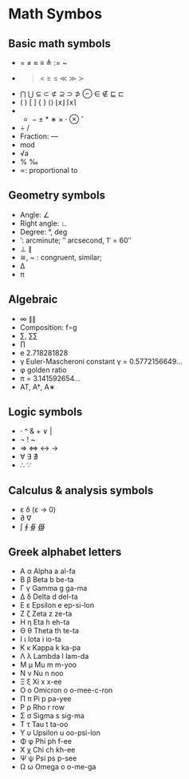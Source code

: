 # Math Symbos

## Basic math symbols
- = ≠ ≈	≡ ≜ := ~
- >	< ≥	≤ ≪ ≫ ≻
- ⋂ ⋃ ⊆ ⊂ ⊄ ⊇ ⊃ ⊅ ⊖ ∈ ∉ ⊑ ⊏
- ( ) [ ] { } ⟨⟩ ⌊x⌋ ⌈x⌉
- +	− ±	* ∗ ×	⋅ ⊗ ˆ
- ÷	/
- Fraction: —
- mod
- √a
- % ‰
- ∝: proportional to	

## Geometry symbols
- Angle: ∠
- Right angle:	∟
- Degree: °, deg
- ′: arcminute; ″ arcsecond, 1′ = 60″
- ⊥ ∥
- ≅, ~ : congruent, similar;
- Δ
- π

## Algebraic
- ∞ ∥∥
- Composition: f∘g
- ∑, ∑∑
- ∏
- e	2.718281828
- γ	Euler-Mascheroni constant	γ = 0.5772156649...	 
- φ	golden ratio
- π	= 3.141592654...
- AT, A†, A∗

## Logic symbols
- ⋅	^ &	+ ∨ |
- ¬ ! ~	
- ⇒ ⇔ ↔ →
- ∀	∃ ∄ 
- ∴	∵

## Calculus & analysis symbols
- ε δ (ε → 0)	 
- ∂ ∇
- ∫ ∮ ∯ ∰ 

## Greek alphabet letters
- Α	α	Alpha	a	al-fa
- Β	β	Beta	b	be-ta
- Γ	γ	Gamma	g	ga-ma
- Δ	δ	Delta	d	del-ta
- Ε	ε	Epsilon	e	ep-si-lon
- Ζ	ζ	Zeta	z	ze-ta
- Η	η	Eta	h	eh-ta
- Θ	θ	Theta	th	te-ta
- Ι	ι	Iota	i	io-ta
- Κ	κ	Kappa	k	ka-pa
- Λ	λ	Lambda	l	lam-da
- Μ	μ	Mu	m	m-yoo
- Ν	ν	Nu	n	noo
- Ξ	ξ	Xi	x	x-ee
- Ο	ο	Omicron	o	o-mee-c-ron
- Π	π	Pi	p	pa-yee
- Ρ	ρ	Rho	r	row
- Σ	σ	Sigma	s	sig-ma
- Τ	τ	Tau	t	ta-oo
- Υ	υ	Upsilon	u	oo-psi-lon
- Φ	φ	Phi	ph	f-ee
- Χ	χ	Chi	ch	kh-ee
- Ψ	ψ	Psi	ps	p-see
- Ω	ω	Omega	o	o-me-ga
